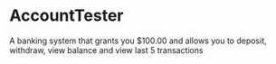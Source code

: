 # AccountTester
A banking system that grants you $100.00 and allows you to deposit, withdraw, view balance and view last 5 transactions
